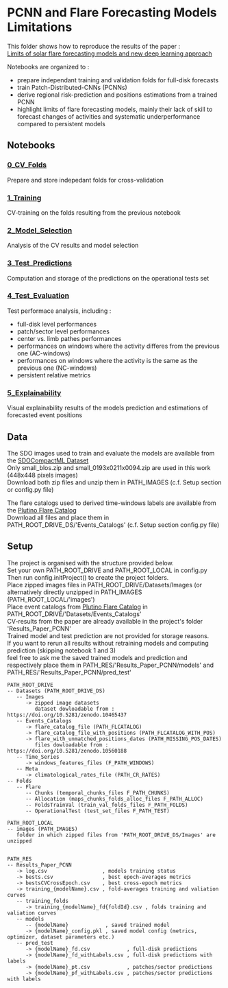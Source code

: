 # PCNN and Flare Forecasting Models Limitations

This folder shows how to reproduce the results of the paper :  
[Limits of solar flare forecasting models and new deep learning approach](https://doi.org/10.22541/essoar.170688972.24631782/v1)

Notebooks are organized to :
- prepare independant training and validation folds for full-disk forecasts
- train Patch-Distributed-CNNs (PCNNs)
- derive regional risk-prediction and positions estimations from a trained PCNN
- highlight limits of flare forecasting models,
  mainly their lack of skill to forecast changes of activities and systematic underperformance compared to persistent models

## Notebooks

### [0_CV_Folds](https://github.com/gfrancisco20/sundl/blob/master/notebooks/flare_limits_pcnn/0_CV_Folds.ipynb)
Prepare and store indepedant folds for cross-validation

### [1_Training](https://github.com/gfrancisco20/sundl/blob/master/notebooks/flare_limits_pcnn/1_Training.ipynb)
CV-training on the folds resulting from the previous notebook

### [2_Model_Selection](https://github.com/gfrancisco20/sundl/blob/master/notebooks/flare_limits_pcnn/2_Model_Selection.ipynb)
Analysis of the CV results and model selection

### [3_Test_Predictions](https://github.com/gfrancisco20/sundl/blob/master/notebooks/flare_limits_pcnn/3_Test_Predictions.ipynb)
Computation and storage of the predictions on the operational tests set

### [4_Test_Evaluation](https://github.com/gfrancisco20/sundl/blob/master/notebooks/flare_limits_pcnn/4_Test_Evaluation.ipynb)
Test performace analysis, including :
- full-disk level performances
- patch/sector level performances
- center vs. limb pathes performances
- performances on windows where the activity differes from the previous one (AC-windows)
- performances on windows where the activity is the same as the previous one (NC-windows)
- persistent relative metrics

### [5_Explainability](https://github.com/gfrancisco20/sundl/blob/master/notebooks/flare_limits_pcnn/5_Explainability.ipynb)
Visual explainability results of the models prediction and estimations of forecasted event positions

## Data

The SDO images used to train and evaluate the models are available from the [SDOCompactML Dataset](https://doi.org/10.5281/zenodo.10465437)    
Only small_blos.zip and small_0193x0211x0094.zip are used in this work (448x448 pixels images)    
Download both zip files and unzip them in PATH_IMAGES (c.f. Setup section or config.py file)  

The flare catalogs used to derived time-windows labels are available from the [Plutino Flare Catalog](https://doi.org/10.5281/zenodo.10560188)  
Download all files and place them in PATH_ROOT_DRIVE_DS/'Events_Catalogs' (c.f. Setup section config.py file)  

## Setup

The project is organised with the  structure provided below.  
Set your own PATH_ROOT_DRIVE and PATH_ROOT_LOCAL in config.py  
Then run config.initProject() to create the project folders.  
Place zipped images files in PATH_ROOT_DRIVE/Datasets/Images (or alternatively directly unzipped in PATH_IMAGES (PATH_ROOT_LOCAL/'images')  
Place event catalogs from [Plutino Flare Catalog](https://doi.org/10.5281/zenodo.10560188) in PATH_ROOT_DRIVE/'Datasets/Events_Catalogs'  
CV-results from the paper are already available in the project's folder 'Results_Paper_PCNN'  
Trained model and test prediction are not provided for storage reasons.  
If you want to rerun all results without retraining models and computing prediction (skipping notebook 1 and 3)   
feel free to ask me the saved trained models and prediction 
and respectively place them in PATH_RES/'Results_Paper_PCNN/models' and PATH_RES/'Results_Paper_PCNN/pred_test'
```
PATH_ROOT_DRIVE
-- Datasets (PATH_ROOT_DRIVE_DS)
   -- Images
      -> zipped image datasets
         dataset dowloadable from : https://doi.org/10.5281/zenodo.10465437 
   -- Events_Catalogs
      -> flare_catalog_file (PATH_FLCATALOG)
      -> flare_catalog_file_with_positions (PATH_FLCATALOG_WITH_POS)
      -> flare_with_unmatched_positions_dates (PATH_MISSING_POS_DATES)
         files dowloadable from : https://doi.org/10.5281/zenodo.10560188
   -- Time_Series
      -> windows_features_files (F_PATH_WINDOWS)
   -- Meta
      -> climatological_rates_file (PATH_CR_RATES)
-- Folds
   -- Flare
      -- Chunks (temporal_chunks_files F_PATH_CHUNKS)
      -- Allocation (maps_chunks_folds_alloc_files F_PATH_ALLOC)
      -- FoldsTrainVal (train_val_folds_files F_PATH_FOLDS)
      -- OperationalTest (test_set_files F_PATH_TEST)

PATH_ROOT_LOCAL
-- images (PATH_IMAGES)
   folder in which zipped files from 'PATH_ROOT_DRIVE_DS/Images' are unzipped


PATH_RES
-- Results_Paper_PCNN
   -> log.csv                  , models training status
   -> bests.csv                , best epoch-averages metrics
   -> bestsCVCrossEpoch.csv    , best cross-epoch metrics
   -> training_{modelName}.csv , fold-averages training and valiation curves
   -- training_folds
      -> training_{modelName}_fd{foldId}.csv , folds training and valiation curves
   -- models
      -- {modelName}            , saved trained model
      -> {modelName}_config.pkl , saved model config (metrics, optimizer, dataset parameters etc.)
   -- pred_test
      -> {modelName}_fd.csv            , full-disk predictions
      -> {modelName}_fd_withLabels.csv , full-disk predictions with labels
      -> {modelName}_pt.csv            , patches/sector predictions
      -> {modelName}_pf_withLabels.csv , patches/sector predictions with labels
```

